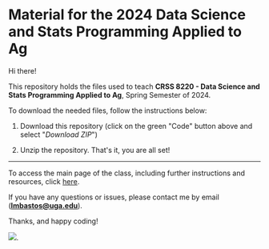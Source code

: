 # Material for the 2024 Data Science and Stats Programming Applied to Ag

Hi there!

This repository holds the files used to teach **CRSS 8220 - Data Science and Stats Programming Applied to Ag**, Spring Semester of 2024.  

To download the needed files, follow the instructions below:  
1. Download this repository (click on the green "Code" button above and select "*Download ZIP*")  

2. Unzip the repository. That's it, you are all set!  

--- 

To access the main page of the class, including further instructions and resources, click [here](https://leombastos.github.io/bastoslab/teaching/2024-dsa/2024-dsa.html).  

If you have any questions or issues, please contact me by email (**lmbastos@uga.edu**).  

Thanks, and happy coding!  


![](https://images.pexels.com/photos/6465/man-field-smartphone-yellow.jpg). 
